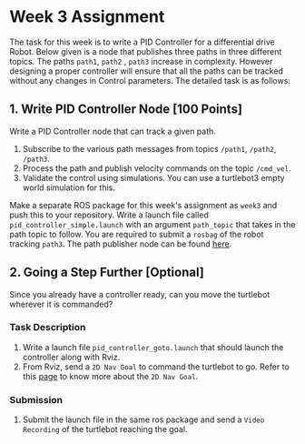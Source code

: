 # Week 3 Assignment
The task for this week is to write a PID Controller for a differential drive Robot. Below given is a node that publishes three paths in three different topics. The paths `path1`, `path2` , `path3` increase in complexity. However designing a proper controller will ensure that all the paths can be tracked without any changes in Control parameters. The detailed task is as follows:

## 1. Write PID Controller Node [100 Points]
Write a PID Controller node that can track a given path.

1. Subscribe to the various path messages from topics `/path1`, `/path2`, `/path3`.
2. Process the path and publish velocity commands on the topic `/cmd_vel`.
3. Validate the control using simulations. You can use a turtlebot3 empty world simulation for this.

Make a separate ROS package for this week's assignment as `week3` and push this to your repository. Write a launch file called `pid_controller_simple.launch` with an argument `path_topic` that takes in the path topic to follow.
You are required to submit a `rosbag` of the robot tracking `path3`. The path publisher node can be found [here](path_publisher.py).

## 2. Going a Step Further [Optional]
Since you already have a controller ready, can you move the turtlebot wherever it is commanded?
### Task Description
1. Write a launch file `pid_controller_goto.launch` that should launch the controller along with Rviz.
2. From Rviz, send a `2D Nav Goal` to command the turtlebot to go. Refer to this [page](http://wiki.ros.org/navigation/Tutorials/Using%20rviz%20with%20the%20Navigation%20Stack) to know more about the `2D Nav Goal`.
### Submission
1. Submit the launch file in the same ros package and send a `Video Recording` of the turtlebot reaching the goal. 
